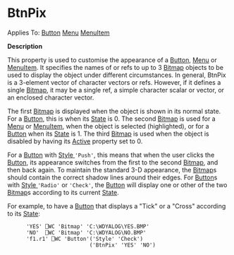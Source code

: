 




<h1 class="heading"><span class="name">BtnPix</span></h1>

Applies To: [Button](../a-z/button.md) [Menu](../a-z/menu.md) [MenuItem](../a-z/menuitem.md)


**Description**


This property is used to customise the appearance of a [Button](../a-z/button.md), [Menu](../a-z/menu.md) or [MenuItem](../a-z/menuitem.md). It specifies the names of or refs to up to 3 [Bitmap](../a-z/bitmap.md) objects to be used to display the object under different circumstances. In general, BtnPix is a 3-element vector of character vectors or refs. However, if it defines a single [Bitmap](../a-z/bitmap.md), it may be a single ref, a simple character scalar or vector, or an enclosed character vector.


The first [Bitmap](../a-z/bitmap.md) is displayed when the object is shown in its normal state. For a [Button](../a-z/button.md), this is when its [State](../a-z/state.md) is 0. The second [Bitmap](../a-z/bitmap.md) is used for a [Menu](../a-z/menu.md) or [MenuItem](../a-z/menuitem.md), when the object is selected (highlighted), or for a [Button](../a-z/button.md) when its [State](../a-z/state.md) is 1. The third [Bitmap](../a-z/bitmap.md) is used when the object is disabled by having its [Active](../a-z/active.md) property set to 0.


For a [Button](../a-z/button.md) with [Style ](../a-z/style.md)`'Push'`, this means that when the user clicks the [Button](../a-z/button.md), its appearance switches from the first to the second [Bitmap](../a-z/bitmap.md), and then back again. To maintain the standard 3-D appearance, the [Bitmap](../a-z/bitmap.md)s should contain the correct shadow lines around their edges. For [Button](../a-z/button.md)s with [Style ](../a-z/style.md)`'Radio'` or `'Check'`, the [Button](../a-z/button.md) will display one or other of the two [Bitmap](../a-z/bitmap.md)s according to its current [State](../a-z/state.md).


For example, to have a [Button](../a-z/button.md) that displays a "Tick" or a "Cross" according to its [State](../a-z/state.md):
```apl
      'YES' ⎕WC 'Bitmap' 'C:\WDYALOG\YES.BMP'
      'NO'  ⎕WC 'Bitmap' 'C:\WDYALOG\NO.BMP'
      'f1.r1' ⎕WC 'Button'('Style' 'Check')
                          ('BtnPix' 'YES' 'NO')
```



